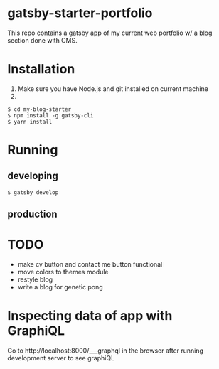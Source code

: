 # gatsby-starter-portfolio
This repo contains a gatsby app of my current web portfolio w/ a blog section done with CMS.

# Installation
1. Make sure you have Node.js and git installed on current machine
2. 
```
$ cd my-blog-starter
$ npm install -g gatsby-cli
$ yarn install
```

# Running
## developing
```
$ gatsby develop
```

## production

# TODO
* make cv button and contact me button functional
* move colors to themes module
* restyle blog
* write a blog for genetic pong

# Inspecting data of app with GraphiQL
Go to http://localhost:8000/___graphql in the browser after running development server to see graphiQL 


